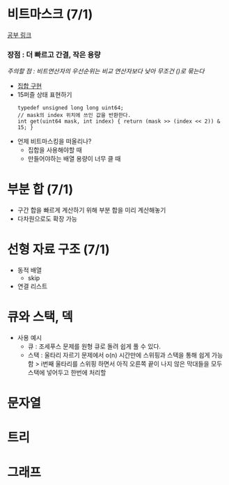 # 비트마스크 (7/1)
[공부 링크](http://graphics.stanford.edu/~seander/bithacks.html)
### 장점 : 더 빠르고 간결, 작은 용량
*주의할 점 : 비트연산자의 우선순위는 비교 연산자보다 낮아 무조건 ()로 묶는다*
- [집합 구현](https://github.com/rbdus0715/algorithm/blob/main/study2/001_bitmaskBasic.cpp)
- 15퍼즐 상태 표현하기
  ```
  typedef unsigned long long uint64;
  // mask의 index 위치에 쓰인 값을 반환한다.
  int get(uint64 mask, int index) { return (mask >> (index << 2)) & 15; }
  ```
- 언제 비트마스킹을 떠올리나?
  - 집합을 사용해야할 때
  - 만들어야하는 배열 용량이 너무 클 때
# 부분 합 (7/1)
- 구간 합을 빠르게 계산하기 위해 부분 합을 미리 계산해놓기
- 다차원으로도 확장 가능
# 선형 자료 구조 (7/1)
- 동적 배열
  - skip
- 연결 리스트
# 큐와 스택, 덱
- 사용 예시
  - 큐 : 조세푸스 문제를 원형 큐로 돌려 쉽게 풀 수 있다.
  - 스택 : 울타리 자르기 문제에서 o(n) 시간만에 스위핑과 스택을 통해 쉽게 가능함 > i번째 울타리를 스위핑 하면서 아직 오른쪽 끝이 나지 않은 막대들을 모두 스택에 넣어두고 한번에 처리할 
# 문자열

# 트리

# 그래프

